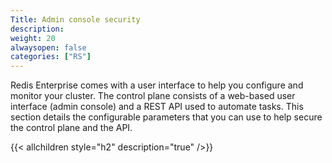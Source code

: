 ```yaml
---
Title: Admin console security
description:
weight: 20
alwaysopen: false
categories: ["RS"]
---
```


Redis Enterprise comes with a user interface to help you configure and monitor your cluster. The control plane consists of a web-based user interface (admin console) and a REST API used to automate tasks. This section details the configurable parameters that you can use to help secure the control plane and the API.

{{< allchildren style="h2" description="true" />}}
